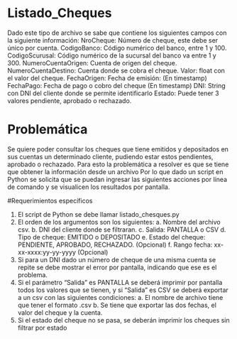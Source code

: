 # Listado_Cheques

Dado este tipo de archivo se sabe que contiene los siguientes campos con la 
siguiente información:
NroCheque: Número de cheque, este debe ser único por cuenta.
CodigoBanco: Código numérico del banco, entre 1 y 100.
CodigoScurusal: Código numérico de la sucursal del banco va entre 1 y 300.
NumeroCuentaOrigen: Cuenta de origen del cheque.
NumeroCuentaDestino: Cuenta donde se cobra el cheque.
Valor: float con el valor del cheque.
FechaOrigen: Fecha de emisión: (En timestamp)
FechaPago: Fecha de pago o cobro del cheque (En timestamp)
DNI: String con DNI del cliente donde se permite identificarlo
Estado: Puede tener 3 valores pendiente, aprobado o rechazado.

# Problemática 
Se quiere poder consultar los cheques que tiene emitidos y depositados en sus 
cuentas un determinado cliente, pudiendo estar estos pendientes, aprobado o 
rechazado.
Para esto la problemática a resolver es que se tiene que obtener la información 
desde un archivo
Por lo que dado un script en Python se solicita que se puedan ingresar las 
siguientes acciones por línea de comando y se visualicen los resultados por 
pantalla.

#Requerimientos específicos 
1. El script de Python se debe llamar listado_chesques.py
2. El orden de los argumentos son los siguientes: 
a. Nombre del archivo csv.
b. DNI del cliente donde se filtraran.
c. Salida: PANTALLA o CSV
d. Tipo de cheque: EMITIDO o DEPOSITADO
e. Estado del cheque: PENDIENTE, APROBADO, RECHAZADO. (Opcional)
f. Rango fecha: xx-xx-xxxx:yy-yy-yyyy (Opcional)
3. Si para un DNI dado un número de cheque de una misma cuenta se repite se 
debe mostrar el error por pantalla, indicando que ese es el problema.
4. Si el parámetro “Salida” es PANTALLA se deberá imprimir por pantalla todos
los valores que se tienen, y si “Salida” es CSV se deberá exportar a un csv 
con las siguientes condiciones:
a. El nombre de archivo tiene que tener el formato 
<DNI><TIMESTAMPS ACTUAL>.csv
b. Se tiene que exportar las dos fechas, el valor del cheque y la cuenta.
5. Si el estado del cheque no se pasa, se deberán imprimir los cheques sin 
filtrar por estado
